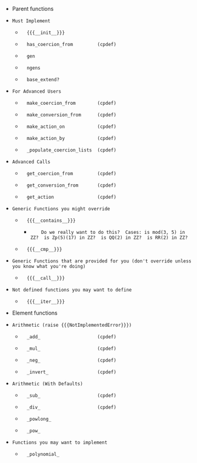  *   Parent functions
   *     Must Implement
     *       {{{__init__}}}
     *       has_coercion_from         (cpdef)
     *       gen
     *       ngens
     *       base_extend?
   *     For Advanced Users
     *       make_coercion_from        (cpdef)
     *       make_conversion_from      (cpdef)
     *       make_action_on            (cpdef)
     *       make_action_by            (cpdef)
     *       _populate_coercion_lists  (cpdef)
   *     Advanced Calls
     *       get_coercion_from         (cpdef)
     *       get_conversion_from       (cpdef)
     *       get_action                (cpdef)
   *     Generic Functions you might override
     *       {{{__contains__}}}
       *         Do we really want to do this?  Cases: is mod(3, 5) in ZZ?  is Zp(5)(17) in ZZ?  is QQ(2) in ZZ?  is RR(2) in ZZ?
     *       {{{__cmp__}}}
   *     Generic Functions that are provided for you (don't override unless you know what you're doing)
     *       {{{__call__}}}
   *     Not defined functions you may want to define
     *       {{{__iter__}}}
 *   Element functions
   *     Arithmetic (raise {{{NotImplementedError}}})
     *       _add_                     (cpdef)
     *       _mul_                     (cpdef)
     *       _neg_                     (cpdef)
     *       _invert_                  (cpdef)
   *     Arithmetic (With Defaults)
     *       _sub_                     (cpdef)
     *       _div_                     (cpdef)
     *       _powlong_
     *       _pow_
   *     Functions you may want to implement
     *       _polynomial_
